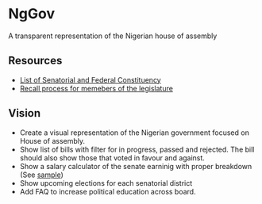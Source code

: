 # NgGov
A transparent representation of the Nigerian house of assembly 

## Resources

- [List of Senatorial and Federal Constituency](https://www.inecnigeria.org/downloads-all/name-of-senatorial-districts-federal-and-state-constituencies-nationwide/)
- [Recall process for memebers of the legislature](#)

## Vision

- Create a visual representation of the Nigerian government focused on House of assembly.
- Show list of bills with filter for in progress, passed and rejected. The bill should also show those that voted in favour and against.
- Show a salary calculator of the senate earninig with proper breakdown (See [sample](https://www.bbc.com/news/world-africa-43516825))
- Show upcoming elections for each senatorial district
- Add FAQ to increase political education across board. 

